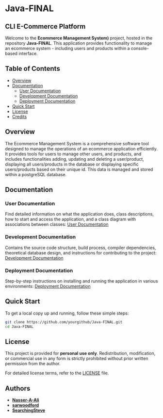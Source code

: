 # Java-FINAL

## CLI E-Commerce Platform

Welcome to the **Ecommerce Management System)** project, hosted in the repository **Java-FINAL**. This application provides functionality to manage an ecommerce system - including users and products within a console-based interface.


## Table of Contents
- [Overview](#overview)
- [Documentation](#documentation)
  - [User Documentation](#user-documentation)
  - [Development Documentation](#development-documentation)
  - [Deployment Documentation](#deployment-documentation)
- [Quick Start](#quick-start)
- [License](#license)
- [Credits](#credits)


## Overview
The Ecommerce Management System is a comprehensive software tool designed to manage the operations of an ecommerce application efficiently. It provides tools for users to manage other users, and products, and includes functionalities adding, updating and deleting a user/product, displaying all users/products in the database or displaying specific users/products based on their unique id. This data is managed and stored within a postgreSQL database.

## Documentation

### User Documentation
Find detailed information on what the application does, class descriptions, how to start and access the application, and a class diagram with associations between classes:
[User Documentation](docs/UserDocumentation.md)

### Development Documentation
Contains the source code structure, build process, compiler dependencies, theoretical database design, and instructions for contributing to the project:
[Development Documentation](docs/DevelopmentDocumentation.md)

### Deployment Documentation
Step-by-step instructions on installing and running the application in various environments:
[Deployment Documentation](docs/DeploymentDocumentation.md)

## Quick Start
To get a local copy up and running, follow these simple steps:
```bash
git clone https://github.com/yourgithub/Java-FINAL.git
cd Java-FINAL
```

## License

This project is provided for **personal use only**. Redistribution, modification, or commercial use in any form is strictly prohibited without prior written permission from the author.

For detailed license terms, refer to the [LICENSE](./LICENSE.md) file.

## Authors
- **[Nasser-A-Ali](https://github.com/Nasser-A-Ali)** 
- **[sarwoodford](https://github.com/sarwoodford)** 
- **[SearchingSteve](https://github.com/SearchingSteve)** 

